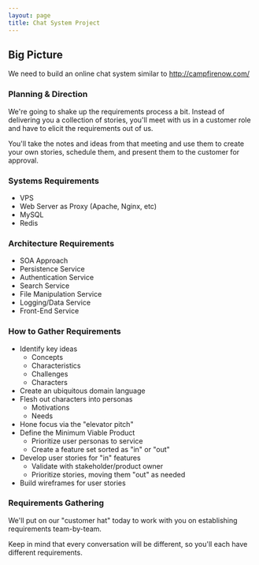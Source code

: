 ```yaml
---
layout: page
title: Chat System Project
---
```


## Big Picture

We need to build an online chat system similar to http://campfirenow.com/

### Planning & Direction

We're going to shake up the requirements process a bit. Instead of delivering you a collection of stories, you'll meet with us in a customer role and have to elicit the requirements out of us.

You'll take the notes and ideas from that meeting and use them to create your own stories, schedule them, and present them to the customer for approval.

### Systems Requirements

* VPS
* Web Server as Proxy (Apache, Nginx, etc)
* MySQL
* Redis

### Architecture Requirements

* SOA Approach
* Persistence Service
* Authentication Service
* Search Service
* File Manipulation Service
* Logging/Data Service
* Front-End Service

### How to Gather Requirements

* Identify key ideas
    * Concepts
    * Characteristics
    * Challenges
    * Characters
* Create an ubiquitous domain language
* Flesh out characters into personas
    * Motivations
    * Needs
* Hone focus via the "elevator pitch"
* Define the Minimum Viable Product
    * Prioritize user personas to service
    * Create a feature set sorted as "in" or "out"
* Develop user stories for "in" features
    * Validate with stakeholder/product owner
    * Prioritize stories, moving them "out" as needed
* Build wireframes for user stories

### Requirements Gathering

We'll put on our "customer hat" today to work with you on establishing requirements team-by-team.

Keep in mind that every conversation will be different, so you'll each have different requirements.